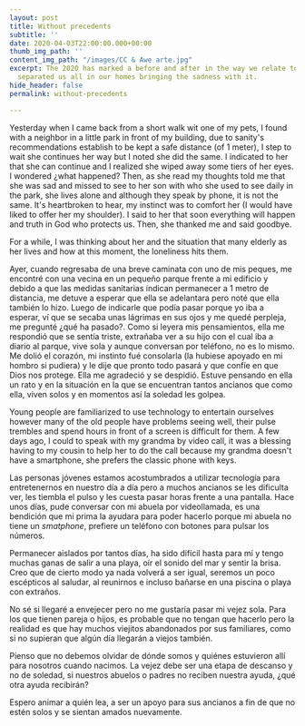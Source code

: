 ```yaml
---
layout: post
title: Without precedents
subtitle: ''
date: 2020-04-03T22:00:00.000+00:00
thumb_img_path: ''
content_img_path: "/images/CC & Awe arte.jpg"
excerpt: The 2020 has marked a before and after in the way we relate to others. COVID-19
  separated us all in our homes bringing the sadness with it.
hide_header: false
permalink: without-precedents

---
```

Yesterday when I came back from a short walk wit one of my pets, I found with a neighbor in a little park in front of my building, due to sanity's recommendations establish to be kept a safe distance (of 1 meter), I step to wait she continues her way but I noted she did the same. I indicated to her that she can continue and I realized she wiped away some tiers of her eyes. I wondered ¿what happened? Then, as she read my thoughts told me that she was sad and missed to see to her son with who she used to see daily in the park, she lives alone and although they speak by phone, it is not the same. It's heartbroken to hear, my instinct was to comfort her (I would have liked to offer her my shoulder). I said to her that soon everything will happen and truth in God who protects us. Then, she thanked me and said goodbye.

For a while, I was thinking about her and the situation that many elderly as her lives and how at this moment, the loneliness hits them.

 

Ayer, cuando regresaba de una breve caminata con uno de mis peques, me encontré con una vecina en un pequeño parque frente a mi edificio y debido a que las medidas sanitarias indican permanecer a 1 metro de distancia, me detuve a esperar que ella se adelantara pero noté que ella también lo hizo. Luego de indicarle que podía pasar porque yo iba a esperar, ví que se secaba unas lágrimas en sus ojos y me quedé perpleja, me pregunté ¿qué ha pasado?. Como si leyera mis pensamientos, ella me respondió que se sentía triste, extrañaba ver a su hijo con el cual iba a diario al parque, vive sola y aunque conversan por teléfono, no es lo mismo. Me dolió el corazón, mi instinto fué consolarla (la hubiese apoyado en mi hombro si pudiera) y le dije que pronto todo pasará y que confíe en que Dios nos protege. Ella me agradeció y se despidió. Estuve pensando en ella un rato y en la situación en la que se encuentran tantos ancianos que como ella, viven solos y en momentos así la soledad les golpea.

Young people are familiarized to use technology to entertain ourselves however many of the old people have problems seeing well, their pulse trembles and spend hours in front of a screen is difficult for them. A few days ago, I could to speak with my grandma by video call, it was a blessing having to my cousin to help her to do the call because my grandma doesn't have a smartphone, she prefers the classic phone with keys.

Las personas jóvenes estamos acostumbrados a utilizar tecnología para entretenernos en nuestro día a día pero a muchos ancianos se les dificulta ver, les tiembla el pulso y les cuesta pasar horas frente a una pantalla. Hace unos días, pude conversar con mi abuela por videollamada, es una bendición que mi prima la ayudara para poder hacerlo porque mi abuela no tiene un _smatphone_, prefiere un teléfono con botones para pulsar los números.

Permanecer aislados por tantos días, ha sido difícil hasta para mí y tengo muchas ganas de salir a una playa, oír el sonido del mar y sentir la brisa. Creo que de cierto modo ya nada volverá a ser igual, seremos un poco escépticos al saludar, al reunirnos e incluso bañarse en una piscina o playa con extraños.

No sé si llegaré a envejecer pero no me gustaría pasar mi vejez sola. Para los que tienen pareja o hijos, es probable que no tengan que hacerlo pero la realidad es que hay muchos viejitos abandonados por sus familiares, como si no supieran que algún día llegarán a viejos también.

Pienso que no debemos olvidar de dónde somos y quiénes estuvieron allí para nosotros cuando nacimos. La vejez debe ser una etapa de descanso y no de soledad, si nuestros abuelos o padres no reciben nuestra ayuda, ¿qué otra ayuda recibirán?

Espero animar a quién lea, a ser un apoyo para sus ancianos a fin de que no estén solos y se sientan amados nuevamente.